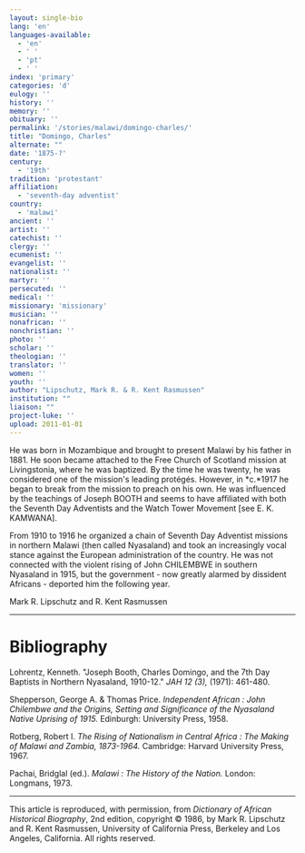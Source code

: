 ```yaml
---
layout: single-bio
lang: 'en'
languages-available:
  - 'en'
  - ' '
  - 'pt'
  - ' '
index: 'primary'
categories: 'd'
eulogy: ''
history: ''
memory: ''
obituary: ''
permalink: '/stories/malawi/domingo-charles/'
title: "Domingo, Charles"
alternate: ""
date: '1875-?'
century:
  - '19th'
tradition: 'protestant'
affiliation:
  - 'seventh-day adventist'
country:
  - 'malawi'
ancient: ''
artist: ''
catechist: ''
clergy: ''
ecumenist: ''
evangelist: ''
nationalist: ''
martyr: ''
persecuted: ''
medical: ''
missionary: 'missionary'
musician: ''
nonafrican: ''
nonchristian: ''
photo: ''
scholar: ''
theologian: ''
translator: ''
women: ''
youth: ''
author: "Lipschutz, Mark R. & R. Kent Rasmussen"
institution: ""
liaison: ""
project-luke: ''
upload: 2011-01-01
---
```




He was born in Mozambique and brought to present Malawi by his father in 1881.  He soon became attached to the Free Church of Scotland mission at Livingstonia, where he was baptized. By the time he was twenty, he was considered one of the mission's leading prot&eacute;g&eacute;s.  However, in *c.*1917 he began to break from the mission to preach on his own.  He was influenced by the teachings of Joseph BOOTH and seems to have affiliated with both the Seventh Day Adventists and the Watch Tower Movement [see E. K. KAMWANA].

From 1910 to 1916 he organized a chain of Seventh Day Adventist missions in northern Malawi (then called Nyasaland) and took an increasingly vocal stance against the European administration of the country. He was not connected with the violent rising of John CHILEMBWE in southern Nyasaland in 1915, but the government - now greatly alarmed by dissident Africans - deported him the following year.

Mark R. Lipschutz and R. Kent Rasmussen

---

# Bibliography

Lohrentz, Kenneth.  "Joseph Booth, Charles Domingo, and the 7th Day Baptists in Northern Nyasaland, 1910-12."  *JAH 12 (3),* (1971): 461-480.

Shepperson, George A. & Thomas Price.  *Independent African : John Chilembwe and the Origins, Setting and Significance of the Nyasaland Native Uprising of 1915.*  Edinburgh: University Press, 1958.

Rotberg, Robert I.  *The Rising of Nationalism in Central Africa : The Making of Malawi and Zambia, 1873-1964.*  Cambridge: Harvard University Press, 1967.

Pachai, Bridglal (ed.).  *Malawi : The History of the Nation.*  London: Longmans, 1973.

---

This article is reproduced, with permission, from *Dictionary of African Historical Biography*, 2nd edition, copyright &copy; 1986, by Mark R. Lipschutz and R. Kent Rasmussen,  University of California Press, Berkeley and Los Angeles, California.  All rights reserved.
